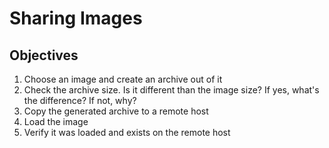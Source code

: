 # Sharing Images

## Objectives

1. Choose an image and create an archive out of it
2. Check the archive size. Is it different than the image size? If yes, what's the difference? If not, why?
3. Copy the generated archive to a remote host 
4. Load the image
5. Verify it was loaded and exists on the remote host
